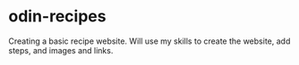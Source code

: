# odin-recipes

Creating a basic recipe website. Will use my skills to create the website, add steps, and images and links. 